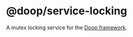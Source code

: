 @doop/service-locking
==================

A mutex locking service for the [Doop framework](https://github.com/MomsFriendlyDevCo/Doop).
